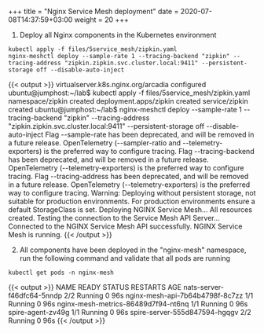 +++
title = "Nginx Service Mesh deployment"
date = 2020-07-08T14:37:59+03:00
weight = 20
+++



1. Deploy all Nginx components in the Kubernetes environment

```
kubectl apply -f files/5service_mesh/zipkin.yaml
nginx-meshctl deploy --sample-rate 1 --tracing-backend "zipkin" --tracing-address "zipkin.zipkin.svc.cluster.local:9411" --persistent-storage off --disable-auto-inject
```
{{< output >}}
virtualserver.k8s.nginx.org/arcadia configured
ubuntu@jumphost:~/lab$ kubectl apply -f files/5service_mesh/zipkin.yaml
namespace/zipkin created
deployment.apps/zipkin created
service/zipkin created
ubuntu@jumphost:~/lab$ nginx-meshctl deploy --sample-rate 1 --tracing-backend "zipkin" --tracing-address "zipkin.zipkin.svc.cluster.local:9411" --persistent-storage off --disable-auto-inject
Flag --sample-rate has been deprecated, and will be removed in a future release. OpenTelemetry (--sampler-ratio and --telemetry-exporters) is the preferred way to configure tracing.
Flag --tracing-backend has been deprecated, and will be removed in a future release. OpenTelemetry (--telemetry-exporters) is the preferred way to configure tracing.
Flag --tracing-address has been deprecated, and will be removed in a future release. OpenTelemetry (--telemetry-exporters) is the preferred way to configure tracing.
Warning: Deploying without persistent storage, not suitable for production environments.
         For production environments ensure a default StorageClass is set.
Deploying NGINX Service Mesh...
All resources created. Testing the connection to the Service Mesh API Server...
Connected to the NGINX Service Mesh API successfully.
NGINX Service Mesh is running.
{{< /output >}}

2. All components have been deployed in the "nginx-mesh" namespace, run the following command and validate that all pods are running
```
kubectl get pods -n nginx-mesh
```
{{< output >}}
NAME                                  READY   STATUS    RESTARTS   AGE
nats-server-f46dfc64-5nndp            2/2     Running   0          96s
nginx-mesh-api-7b64b4798f-8c7zz       1/1     Running   0          96s
nginx-mesh-metrics-86489d7f94-nt6nq   1/1     Running   0          96s
spire-agent-zv49g                     1/1     Running   0          96s
spire-server-555d847594-hgqgv         2/2     Running   0          96s
{{< /output >}}

